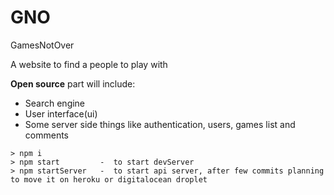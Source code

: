 # GNO
GamesNotOver


A website to find a people to play with


**Open source** part will include:

- Search engine
- User interface(ui)
- Some server side things like authentication, users, games list and comments



```
> npm i
> npm start         -  to start devServer
> npm startServer   -  to start api server, after few commits planning to move it on heroku or digitalocean droplet
```
